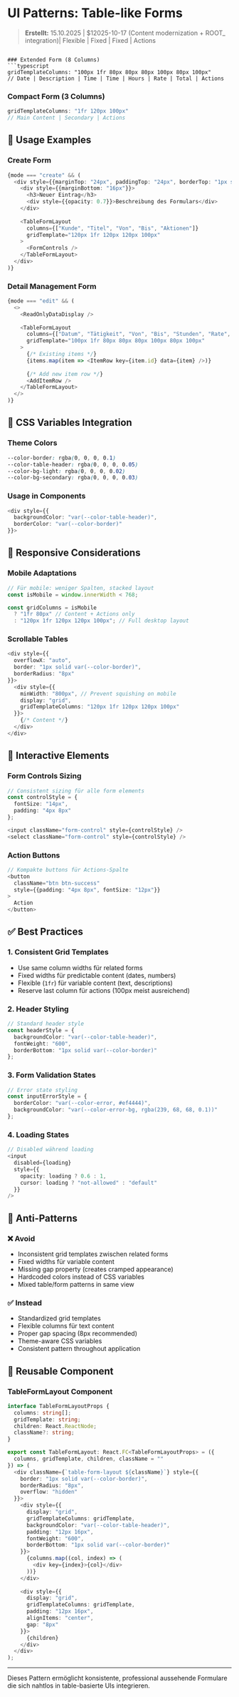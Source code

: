 # UI Patterns: Table-like Forms

> **Erstellt:** 15.10.2025 | $12025-10-17 (Content modernization + ROOT_ integration)| Flexible | Fixed | Fixed | Actions
```

### Extended Form (8 Columns) 
```typescript
gridTemplateColumns: "100px 1fr 80px 80px 80px 100px 80px 100px"
// Date | Description | Time | Time | Hours | Rate | Total | Actions
```

### Compact Form (3 Columns)
```typescript
gridTemplateColumns: "1fr 120px 100px"
// Main Content | Secondary | Actions
```

## 🎯 Usage Examples

### Create Form
```typescript
{mode === "create" && (
  <div style={{marginTop: "24px", paddingTop: "24px", borderTop: "1px solid rgba(0,0,0,.1)"}}>
    <div style={{marginBottom: "16px"}}>
      <h3>Neuer Eintrag</h3>
      <div style={{opacity: 0.7}}>Beschreibung des Formulars</div>
    </div>
    
    <TableFormLayout
      columns={["Kunde", "Titel", "Von", "Bis", "Aktionen"]}
      gridTemplate="120px 1fr 120px 120px 100px"
    >
      <FormControls />
    </TableFormLayout>
  </div>
)}
```

### Detail Management Form
```typescript
{mode === "edit" && (
  <>
    <ReadOnlyDataDisplay />
    
    <TableFormLayout
      columns={["Datum", "Tätigkeit", "Von", "Bis", "Stunden", "Rate", "Summe", "Aktionen"]}
      gridTemplate="100px 1fr 80px 80px 80px 100px 80px 100px"
    >
      {/* Existing items */}
      {items.map(item => <ItemRow key={item.id} data={item} />)}
      
      {/* Add new item row */}
      <AddItemRow />
    </TableFormLayout>
  </>
)}
```

## 🎨 CSS Variables Integration

### Theme Colors
```css
--color-border: rgba(0, 0, 0, 0.1)
--color-table-header: rgba(0, 0, 0, 0.05)
--color-bg-light: rgba(0, 0, 0, 0.02)
--color-bg-secondary: rgba(0, 0, 0, 0.03)
```

### Usage in Components
```typescript
<div style={{
  backgroundColor: "var(--color-table-header)",
  borderColor: "var(--color-border)"
}}>
```

## 📱 Responsive Considerations

### Mobile Adaptations
```typescript
// Für mobile: weniger Spalten, stacked layout
const isMobile = window.innerWidth < 768;

const gridColumns = isMobile 
  ? "1fr 80px" // Content + Actions only
  : "120px 1fr 120px 120px 100px"; // Full desktop layout
```

### Scrollable Tables
```typescript
<div style={{
  overflowX: "auto",
  border: "1px solid var(--color-border)",
  borderRadius: "8px"
}}>
  <div style={{
    minWidth: "800px", // Prevent squishing on mobile
    display: "grid",
    gridTemplateColumns: "120px 1fr 120px 120px 100px"
  }}>
    {/* Content */}
  </div>
</div>
```

## 🔧 Interactive Elements

### Form Controls Sizing
```typescript
// Consistent sizing für alle form elements
const controlStyle = {
  fontSize: "14px",
  padding: "4px 8px"
};

<input className="form-control" style={controlStyle} />
<select className="form-control" style={controlStyle} />
```

### Action Buttons
```typescript
// Kompakte buttons für Actions-Spalte
<button 
  className="btn btn-success" 
  style={{padding: "4px 8px", fontSize: "12px"}}
>
  Action
</button>
```

## ✅ Best Practices

### 1. Consistent Grid Templates
- Use same column widths für related forms
- Fixed widths für predictable content (dates, numbers)
- Flexible (`1fr`) für variable content (text, descriptions)
- Reserve last column für actions (100px meist ausreichend)

### 2. Header Styling
```typescript
// Standard header style
const headerStyle = {
  backgroundColor: "var(--color-table-header)",
  fontWeight: "600",
  borderBottom: "1px solid var(--color-border)"
};
```

### 3. Form Validation States
```typescript
// Error state styling
const inputErrorStyle = {
  borderColor: "var(--color-error, #ef4444)",
  backgroundColor: "var(--color-error-bg, rgba(239, 68, 68, 0.1))"
};
```

### 4. Loading States
```typescript
// Disabled während loading
<input 
  disabled={loading}
  style={{
    opacity: loading ? 0.6 : 1,
    cursor: loading ? "not-allowed" : "default"
  }}
/>
```

## 🚫 Anti-Patterns

### ❌ Avoid
- Inconsistent grid templates zwischen related forms
- Fixed widths für variable content
- Missing gap property (creates cramped appearance)
- Hardcoded colors instead of CSS variables
- Mixed table/form patterns in same view

### ✅ Instead
- Standardized grid templates
- Flexible columns für text content
- Proper gap spacing (8px recommended)
- Theme-aware CSS variables
- Consistent pattern throughout application

## 🔄 Reusable Component

### TableFormLayout Component
```typescript
interface TableFormLayoutProps {
  columns: string[];
  gridTemplate: string;
  children: React.ReactNode;
  className?: string;
}

export const TableFormLayout: React.FC<TableFormLayoutProps> = ({
  columns, gridTemplate, children, className = ""
}) => (
  <div className={`table-form-layout ${className}`} style={{
    border: "1px solid var(--color-border)",
    borderRadius: "8px",
    overflow: "hidden"
  }}>
    <div style={{
      display: "grid",
      gridTemplateColumns: gridTemplate,
      backgroundColor: "var(--color-table-header)",
      padding: "12px 16px",
      fontWeight: "600",
      borderBottom: "1px solid var(--color-border)"
    }}>
      {columns.map((col, index) => (
        <div key={index}>{col}</div>
      ))}
    </div>
    
    <div style={{
      display: "grid",
      gridTemplateColumns: gridTemplate,
      padding: "12px 16px",
      alignItems: "center",
      gap: "8px"
    }}>
      {children}
    </div>
  </div>
);
```

---

Dieses Pattern ermöglicht konsistente, professional aussehende Formulare die sich nahtlos in table-basierte UIs integrieren.
